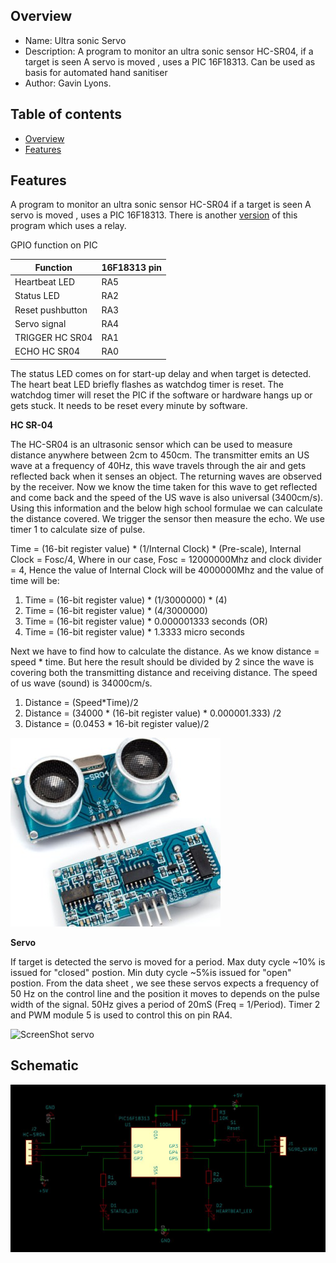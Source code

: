 
Overview
--------------------------------------------
* Name: Ultra sonic Servo
* Description: A program to monitor an ultra sonic sensor HC-SR04, if a target is seen 
A servo is moved , uses  a PIC 16F18313. Can be used as basis for automated hand sanitiser
* Author: Gavin Lyons.

Table of contents
---------------------------

  * [Overview](#overview)
  * [Features](#features)

Features
----------------------
A program to monitor an ultra sonic sensor HC-SR04 if a target is seen 
A servo is moved , uses  a PIC 16F18313. 
There is another [version](https://github.com/gavinlyonsrepo/pic_16F18313_projects) of this program which uses a relay.

GPIO function on PIC

| Function  | 16F18313 pin |
| --- | --- |
| Heartbeat LED  | RA5 |
| Status LED | RA2 |
| Reset pushbutton | RA3 |
| Servo signal | RA4 |
| TRIGGER HC SR04  | RA1 |
| ECHO  HC SR04| RA0 |

The status LED comes on for start-up delay and when 
target is detected. The heart beat LED briefly flashes as watchdog timer is reset.
The watchdog timer will reset the PIC if the software or hardware hangs up or gets stuck.
It needs to be reset every minute by software. 

**HC SR-04**

The HC-SR04 is an ultrasonic sensor which can be used to measure distance anywhere between 2cm to 450cm. The transmitter emits an US wave at a frequency of 40Hz, this wave travels through the air and gets reflected back when it senses an object. The returning waves are observed by the receiver. Now we know the time taken for this wave to get reflected and come back and the speed of the US wave is also universal (3400cm/s). Using this information and the below high school formulae we can calculate the distance covered. We trigger the sensor then measure the echo. We use timer 1 to calculate size of pulse.

Time = (16-bit register value) * (1/Internal Clock) * (Pre-scale), Internal Clock = Fosc/4,
Where in our case, Fosc = 12000000Mhz and clock divider = 4,
Hence the value of Internal Clock will be 4000000Mhz and the value of time will be:

1. Time = (16-bit register value) * (1/3000000) * (4)
2. Time  = (16-bit register value) * (4/3000000)
3. Time = (16-bit register value) * 0.000001333 seconds (OR)
4. Time = (16-bit register value) * 1.3333 micro seconds

Next we have to find how to calculate the distance. As we know distance = speed * time. But here the result should be divided by 2 since the wave is covering both the transmitting distance and receiving distance. The speed of us wave (sound) is 34000cm/s.

1. Distance = (Speed*Time)/2
2. Distance  = (34000 * (16-bit register value) * 0.000001.333) /2
3. Distance = (0.0453 * 16-bit register value)/2


![ PIC ](https://github.com/gavinlyonsrepo/pic_16F18313_projects/blob/master/images/hcsr04.jpg)


**Servo**

If target is detected the servo is moved for a period.
Max duty cycle ~10% is issued for "closed" postion.
Min duty cycle ~5%is issued for "open" postion. 
From the data sheet , we see these servos expects a frequency of 50 Hz 
on the control line and the position it moves to depends on the pulse width of the signal.
50Hz gives a period of 20mS (Freq = 1/Period).
Timer 2 and PWM module 5 is used to control this on pin RA4.

![ScreenShot servo](https://github.com/gavinlyonsrepo/RpiMotorLib/blob/master/images/sg90.jpg)

Schematic
------------------------


![ Sch ](https://github.com/gavinlyonsrepo/pic_16F18313_projects/blob/master/images/hcschr2.jpg)
